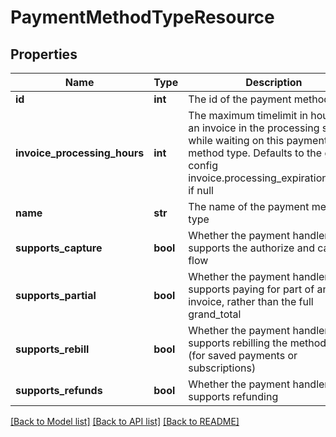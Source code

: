 # PaymentMethodTypeResource

## Properties
Name | Type | Description | Notes
------------ | ------------- | ------------- | -------------
**id** | **int** | The id of the payment method type | 
**invoice_processing_hours** | **int** | The maximum timelimit in hours for an invoice in the processing status while waiting on this payment method type. Defaults to the global config invoice.processing_expiration_hours if null | [optional] 
**name** | **str** | The name of the payment method type | 
**supports_capture** | **bool** | Whether the payment handler supports the authorize and capture flow | [optional] 
**supports_partial** | **bool** | Whether the payment handler supports paying for part of an invoice, rather than the full grand_total | [optional] 
**supports_rebill** | **bool** | Whether the payment handler supports rebilling the method later (for saved payments or subscriptions) | [optional] 
**supports_refunds** | **bool** | Whether the payment handler supports refunding | [optional] 

[[Back to Model list]](../README.md#documentation-for-models) [[Back to API list]](../README.md#documentation-for-api-endpoints) [[Back to README]](../README.md)


